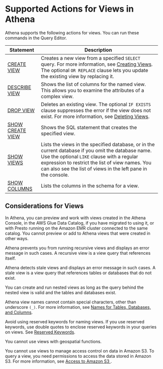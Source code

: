 # Supported Actions for Views in Athena<a name="views-supported-actions"></a>

Athena supports the following actions for views\. You can run these commands in the Query Editor\.


| Statement | Description | 
| --- | --- | 
| [CREATE VIEW](create-view.md) |  Creates a new view from a specified `SELECT` query\. For more information, see [Creating Views](creating-views.md)\. The optional `OR REPLACE` clause lets you update the existing view by replacing it\.  | 
| [DESCRIBE VIEW](describe-view.md) |  Shows the list of columns for the named view\. This allows you to examine the attributes of a complex view\.   | 
| [DROP VIEW](drop-view.md) |  Deletes an existing view\. The optional `IF EXISTS` clause suppresses the error if the view does not exist\. For more information, see [Deleting Views](deleting-views.md)\.  | 
| [SHOW CREATE VIEW](show-create-view.md) |  Shows the SQL statement that creates the specified view\.  | 
| [SHOW VIEWS](show-views.md) |  Lists the views in the specified database, or in the current database if you omit the database name\. Use the optional `LIKE` clause with a regular expression to restrict the list of view names\. You can also see the list of views in the left pane in the console\.  | 
| [SHOW COLUMNS](show-columns.md) |  Lists the columns in the schema for a view\.  | 

## Considerations for Views<a name="considerations-views"></a>

In Athena, you can preview and work with views created in the Athena Console, in the AWS Glue Data Catalog, if you have migrated to using it, or with Presto running on the Amazon EMR cluster connected to the same catalog\. You cannot preview or add to Athena views that were created in other ways\.

 Athena prevents you from running recursive views and displays an error message in such cases\. A recursive view is a view query that references itself\.

Athena detects stale views and displays an error message in such cases\. A stale view is a view query that references tables or databases that do not exist\.

You can create and run nested views as long as the query behind the nested view is valid and the tables and databases exist\.

Athena view names cannot contain special characters, other than underscore `(_)`\. For more information, see [Names for Tables, Databases, and Columns](tables-databases-columns-names.md)\.

Avoid using reserved keywords for naming views\. If you use reserved keywords, use double quotes to enclose reserved keywords in your queries on views\. See [Reserved Keywords](reserved-words.md)\.

You cannot use views with geospatial functions\.

You cannot use views to manage access control on data in Amazon S3\. To query a view, you need permissions to access the data stored in Amazon S3\. For more information, see [Access to Amazon S3 ](access.md#s3-permissions)\.